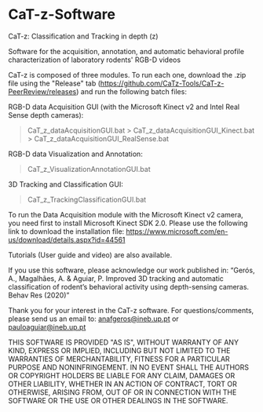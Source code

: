 # CaT-z-Software
CaT-z: Classification and Tracking in depth (z)

Software for the acquisition, annotation, and automatic behavioral profile characterization of laboratory rodents' RGB-D videos

CaT-z is composed of three modules. To run each one, download the .zip file using the "Release" tab (https://github.com/CaTz-Tools/CaT-z-PeerReview/releases) and run the following batch files:

RGB-D data Acquisition GUI (with the Microsoft Kinect v2 and Intel Real Sense depth cameras):
> CaT_z_dataAcquisitionGUI.bat 
      > CaT_z_dataAcquisitionGUI_Kinect.bat
      > CaT_z_dataAcquisitionGUI_RealSense.bat

RGB-D data Visualization and Annotation:
> CaT_z_VisualizationAnnotationGUI.bat

3D Tracking and Classification GUI:
> CaT_z_TrackingClassificationGUI.bat


To run the Data Acquisition module with the Microsoft Kinect v2 camera, you need first to install Microsoft Kinect SDK 2.0. Please use the following link to download the installation file:
https://www.microsoft.com/en-us/download/details.aspx?id=44561

Tutorials (User guide and video) are also available.

If you use this software, please acknowledge our work published in: 
“Gerós, A., Magalhães, A. &  Aguiar, P. Improved 3D tracking and automatic classification of rodent’s behavioral activity using depth-sensing cameras. Behav Res (2020)”

Thank you for your interest in the CaT-z software.
For questions/comments, please send us an email to:
anafgeros@ineb.up.pt or pauloaguiar@ineb.up.pt

THIS SOFTWARE IS PROVIDED "AS IS", WITHOUT WARRANTY OF ANY KIND, EXPRESS OR IMPLIED, INCLUDING BUT NOT LIMITED TO THE WARRANTIES OF MERCHANTABILITY, FITNESS FOR A PARTICULAR PURPOSE AND NONINFRINGEMENT. IN NO EVENT SHALL THE AUTHORS OR COPYRIGHT HOLDERS BE LIABLE FOR ANY CLAIM, DAMAGES OR OTHER LIABILITY, WHETHER IN AN ACTION OF CONTRACT, TORT OR OTHERWISE, ARISING FROM, OUT OF OR IN CONNECTION WITH THE SOFTWARE OR THE USE OR OTHER DEALINGS IN THE SOFTWARE.
